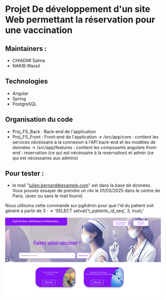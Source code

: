 # Projet De développement d'un site Web permettant la réservation pour une vaccination 

## Maintainers : 
- CHIADMI Salma
- NAKIB Wassil

## Technologies 
- Angular 
- Spring 
- PostgreSQL

## Organisation du code 
- Proj_FS_Back : Back-end de l'application 
- Proj_FS_Front : Front-end de l'application
    -> /src/app/core : contient les services nécéssaire à la connexion à l'API back-end et les modèles de données 
    -> /src/app/features : contient les composants angulare front-end : reservation (ce qui est nécéssaire à la reservation) et admin (ce qui est nécessaires aux admins)

## Pour tester :

- le mail "julien.bernard@example.com" est dans la base de données. Vous pouvez essayer de prendre un rdv le 01/03/2025 dans le centre de Paris. (avec ou sans le mail fourni)

Nous utilisons cette commande sur pgAdmin pour que l'id du patient soit généré à partir de 3 :
-> 'SELECT setval('t_patients_id_seq', 3, true);'


![Screenshot](/images_readme/FS.png)


